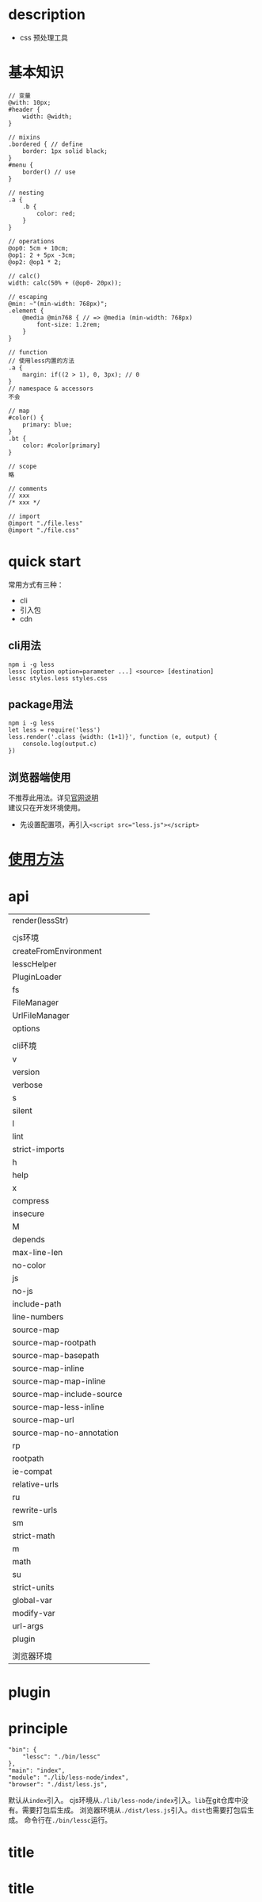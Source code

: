 # description
- css 预处理工具

# 基本知识
```
// 变量
@with: 10px;
#header {
    width: @width;
}

// mixins
.bordered { // define
    border: 1px solid black;
}
#menu {
    border() // use
}

// nesting
.a {
    .b {
        color: red;
    }
}

// operations
@op0: 5cm + 10cm;
@op1: 2 + 5px -3cm;
@op2: @op1 * 2;

// calc()
width: calc(50% + (@op0- 20px));

// escaping
@min: ~"(min-width: 768px)";
.element {
    @media @min768 { // => @media (min-width: 768px)
        font-size: 1.2rem;
    }
}

// function
// 使用less内置的方法
.a {
    margin: if((2 > 1), 0, 3px); // 0
}
// namespace & accessors
不会

// map
#color() {
    primary: blue;
}
.bt {
    color: #color[primary]
}

// scope
略

// comments
// xxx
/* xxx */

// import
@import "./file.less"
@import "./file.css"
```

# quick start
常用方式有三种：
- cli
- 引入包
- cdn
## cli用法
```
npm i -g less
lessc [option option=parameter ...] <source> [destination]
lessc styles.less styles.css
```

## package用法
```
npm i -g less
let less = require('less')
less.render('.class {width: (1+1)}', function (e, output) {
    console.log(output.c)
})
```

## 浏览器端使用
不推荐此用法。详见[官网说明](https://lesscss.org/usage/#using-less-in-the-browser)  
建议只在开发环境使用。
- 先设置配置项，再引入`<script src="less.js"></script>`

# [使用方法](http://lesscss.cn/usage/index.html)

# api
|||||
|-|-|-|-|
|render(lessStr)||||
|||||
|cjs环境||||
|createFromEnvironment||||
|lesscHelper||||
|PluginLoader||||
|fs||||
|FileManager||||
|UrlFileManager||||
|options||||
|||||
|cli环境||||
|v||||
|version||||
|verbose||||
|s||||
|silent||||
|l||||
|lint||||
|strict-imports||||
|h||||
|help||||
|x||||
|compress||||
|insecure||||
|M||||
|depends||||
|max-line-len||||
|no-color||||
|js||||
|no-js||||
|include-path||||
|line-numbers||||
|source-map||||
|source-map-rootpath||||
|source-map-basepath||||
|source-map-inline||||
|source-map-map-inline||||
|source-map-include-source||||
|source-map-less-inline||||
|source-map-url||||
|source-map-no-annotation||||
|rp||||
|rootpath||||
|ie-compat||||
|relative-urls||||
|ru||||
|rewrite-urls||||
|sm||||
|strict-math||||
|m||||
|math||||
|su||||
|strict-units||||
|global-var||||
|modify-var||||
|url-args||||
|plugin||||
|||||
|浏览器环境||||

# plugin
# principle
```
"bin": {
    "lessc": "./bin/lessc"
},
"main": "index",
"module": "./lib/less-node/index",
"browser": "./dist/less.js",
```
默认从`index`引入。
cjs环境从`./lib/less-node/index`引入。`lib`在git仓库中没有。需要打包后生成。
浏览器环境从`./dist/less.js`引入。`dist`也需要打包后生成。
命令行在`./bin/lessc`运行。

# title
# title